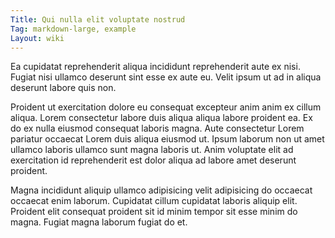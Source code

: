 ```yaml
---
Title: Qui nulla elit voluptate nostrud
Tag: markdown-large, example
Layout: wiki
---
```

Ea cupidatat reprehenderit aliqua incididunt reprehenderit aute ex nisi. Fugiat nisi ullamco deserunt sint esse ex aute eu. Velit ipsum ut ad in aliqua deserunt labore quis non.

Proident ut exercitation dolore eu consequat excepteur anim anim ex cillum aliqua. Lorem consectetur labore duis aliqua aliqua labore proident ea. Ex do ex nulla eiusmod consequat laboris magna. Aute consectetur Lorem pariatur occaecat Lorem duis aliqua eiusmod ut. Ipsum laborum non ut amet ullamco laboris ullamco sunt magna laboris ut. Anim voluptate elit ad exercitation id reprehenderit est dolor aliqua ad labore amet deserunt proident.

Magna incididunt aliquip ullamco adipisicing velit adipisicing do occaecat occaecat enim laborum. Cupidatat cillum cupidatat laboris aliquip elit. Proident elit consequat proident sit id minim tempor sit esse minim do magna. Fugiat magna laborum fugiat do et.